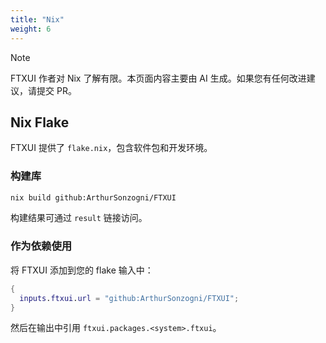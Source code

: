 ```yaml
---
title: "Nix"
weight: 6
---
```


> [!note]
> FTXUI 作者对 Nix 了解有限。本页面内容主要由
> AI 生成。如果您有任何改进建议，请提交 PR。

## Nix Flake

FTXUI 提供了 `flake.nix`，包含软件包和开发环境。

### 构建库

```bash
nix build github:ArthurSonzogni/FTXUI
```

构建结果可通过 `result` 链接访问。

### 作为依赖使用

将 FTXUI 添加到您的 flake 输入中：

```nix
{
  inputs.ftxui.url = "github:ArthurSonzogni/FTXUI";
}
```

然后在输出中引用 `ftxui.packages.<system>.ftxui`。

<div class="section_buttons">

</div>

